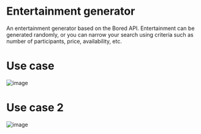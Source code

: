 # Entertainment generator

An entertainment generator based on the Bored API. Entertainment can be generated randomly, or you can narrow your search using criteria such as number of participants, price, availability, etc.

# Use case

![image](https://drive.google.com/uc?export=view&id=1-YaSEIJjrTj9G1nSdYfdTbccCVxzshXs)

# Use case 2

![image](https://drive.google.com/uc?export=view&id=1m0VuFvocoz-QuqKMzEoPNuB5dgMsey36)

